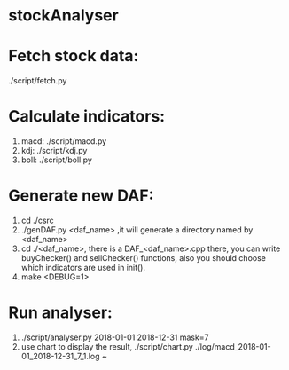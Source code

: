 # stockAnalyser

Fetch stock data:
=========================
./script/fetch.py

Calculate indicators:
=========================
1. macd: ./script/macd.py
2. kdj:  ./script/kdj.py
3. boll: ./script/boll.py

Generate new DAF:
=========================
1. cd ./csrc
2. ./genDAF.py <daf_name> ,it will generate a directory named by <daf_name>
3. cd ./<daf_name>, there is a DAF_<daf_name>.cpp there, you can write buyChecker() and sellChecker() functions, also you should choose which indicators are used in init().
4. make <DEBUG=1>

Run analyser:
=========================
1. ./script/analyser.py 2018-01-01 2018-12-31 mask=7
2. use chart to display the result, ./script/chart.py ./log/macd_2018-01-01_2018-12-31_7_1.log
~                                                                                                              
